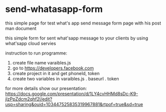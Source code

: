 # send-whatasapp-form
this simple page for test what's app send message form page with his post man document

this simple form for sent what'sapp message to your clients by using what'sapp cloud servies 

instruction to run programme:
  1) create file name varaibles.js
  2) go to https://developers.facebook.com
  3) create project in it and get phoneId, token
  4) create two variables in varaibles.js
        . baseurl
        . token
        
for more details show our presentation:
    https://docs.google.com/presentation/d/1LY4cvHHMd8sDc-K9-jlzPpZdcm2qhf2l/edit?usp=sharing&ouid=103447525835319967881&rtpof=true&sd=true

